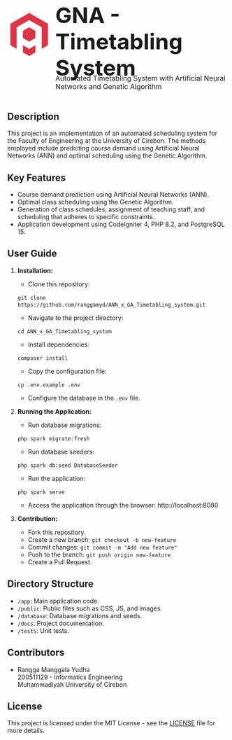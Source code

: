 <div style="display: flex; align-items: center; justify-content-center; margin-bottom: 30px">
  <img src="public/assets/img/icon.png" alt="Project Logo" height="100" style="float: left; margin-right: 10px;">

  <div>
    <h1 style="font-size: 50px; margin-bottom: -15px; border-bottom: 0;">GNA - Timetabling System</h1>
    <p style="font-size: 15.85px; margin-top: 0;">Automated Timetabling System with Artificial Neural Networks and Genetic Algorithm</p>
  </div>
</div>

## Description

This project is an implementation of an automated scheduling system for the Faculty of Engineering at the University of Cirebon. The methods employed include predicting course demand using Artificial Neural Networks (ANN) and optimal scheduling using the Genetic Algorithm.

## Key Features

- Course demand prediction using Artificial Neural Networks (ANN).
- Optimal class scheduling using the Genetic Algorithm.
- Generation of class schedules, assignment of teaching staff, and scheduling that adheres to specific constraints.
- Application development using CodeIgniter 4, PHP 8.2, and PostgreSQL 15.

## User Guide

1. **Installation:**

   - Clone this repository:

   ```shell
   git clone https://github.com/ranggamyd/ANN_x_GA_Timetabling_system.git
   ```

   - Navigate to the project directory:

   ```shell
   cd ANN_x_GA_Timetabling_system
   ```

   - Install dependencies:

   ```shell
   composer install
   ```

   - Copy the configuration file:

   ```shell
   cp .env.example .env
   ```

   - Configure the database in the `.env` file.

2. **Running the Application:**

   - Run database migrations:

   ```shell
   php spark migrate:fresh
   ```

   - Run database seeders:

   ```shell
   php spark db:seed DatabaseSeeder
   ```

   - Run the application:

   ```shell
   php spark serve
   ```

   - Access the application through the browser: http://localhost:8080

3. **Contribution:**
   - Fork this repository.
   - Create a new branch: `git checkout -b new-feature`
   - Commit changes: `git commit -m "Add new feature"`
   - Push to the branch: `git push origin new-feature`
   - Create a Pull Request.

## Directory Structure

- `/app`: Main application code.
- `/public`: Public files such as CSS, JS, and images.
- `/database`: Database migrations and seeds.
- `/docs`: Project documentation.
- `/tests`: Unit tests.

## Contributors

- Rangga Manggala Yudha <br>
  200511129 - Informatics Engineering <br>
  Muhammadiyah University of Cirebon

## License

This project is licensed under the MIT License - see the [LICENSE](LICENSE) file for more details.
